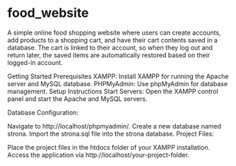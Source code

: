 # food_website
A simple online food shopping website where users can create accounts, add products to a shopping cart, and have their cart contents saved in a database. The cart is linked to their account, so when they log out and return later, the saved items are automatically restored based on their logged-in account. 

Getting Started
Prerequisites
XAMPP: Install XAMPP for running the Apache server and MySQL database.
PHPMyAdmin: Use phpMyAdmin for database management.
Setup Instructions
Start Servers:
Open the XAMPP control panel and start the Apache and MySQL servers.

Database Configuration:

Navigate to http://localhost/phpmyadmin/.
Create a new database named strona.
Import the strona.sql file into the strona database.
Project Files:

Place the project files in the htdocs folder of your XAMPP installation.
Access the application via http://localhost/your-project-folder.
